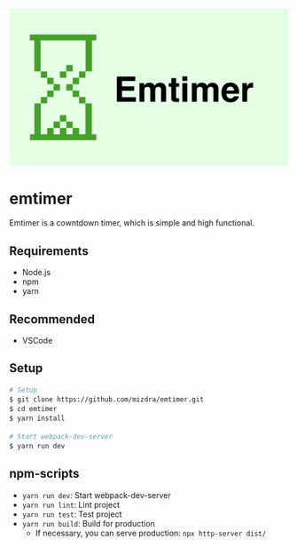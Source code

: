 <div align="center">
  <a href="https://emtimer.mizdra.net" title="Emtimer">
    <img width="600px" alt="Emtimer"src="https://raw.githubusercontent.com/RNGeek/emtimer/master/static/img/logo-wide.png">
  </a>
</div>

# emtimer

Emtimer is a cowntdown timer, which is simple and high functional.

## Requirements

- Node.js
- npm
- yarn

## Recommended

- VSCode

## Setup

```bash
# Setup
$ git clone https://github.com/mizdra/emtimer.git
$ cd emtimer
$ yarn install

# Start webpack-dev-server
$ yarn run dev
```

## npm-scripts

- `yarn run dev`: Start webpack-dev-server
- `yarn run lint`: Lint project
- `yarn run test`: Test project
- `yarn run build`: Build for production
  - If necessary, you can serve production: `npx http-server dist/`
